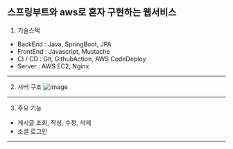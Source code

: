 ## 스프링부트와 aws로 혼자 구현하는 웹서비스
1. 기술스택
  - BackEnd : Java, SpringBoot, JPA
  - FrontEnd : Javascript, Mustache
  - CI / CD : Git, GithubAction, AWS CodeDeploy
  - Server : AWS EC2, Nginx
---
2. 서버 구조
![image](https://github.com/JongSoo0919/springboot-with-aws/assets/118274698/72b4ab61-9347-4d47-925c-0713167ec801)
---
3. 주요 기능
  - 게시글 조회, 작성, 수정, 삭제
  - 소셜 로그인
---
